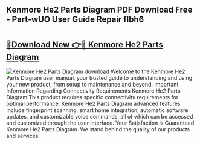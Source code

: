 ## Kenmore He2 Parts Diagram PDF Download Free - Part-wUO User Guide Repair flbh6

# <h2><a href="http://dfmo3jj.blite.top/?on=Kenmore+He2+Parts+Diagram">🔗Download New 👉🔴 Kenmore He2 Parts Diagram</a></h2>

[![Kenmore He2 Parts Diagram download](https://i.imgur.com/lujVjoI.png)](http://dfmo3jj.blite.top/?on=Kenmore+He2+Parts+Diagram)
Welcome to the Kenmore He2 Parts Diagram user manual, your trusted guide to understanding and using your new product, from setup to maintenance and beyond. Important Information Regarding Connectivity Requirements Kenmore He2 Parts Diagram This product requires specific connectivity requirements for optimal performance. Kenmore He2 Parts Diagram advanced features include fingerprint scanning, smart home integration, automatic software updates, and customizable voice commands, all of which can be accessed and customized through the user interface. Your Satisfaction is Guaranteed Kenmore He2 Parts Diagram. We stand behind the quality of our products and services.
